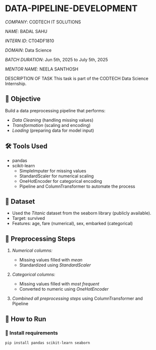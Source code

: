 # DATA-PIPELINE-DEVELOPMENT
*COMPANY*: CODTECH IT SOLUTIONS

*NAME*: BADAL SAHU

*INTERN ID*: CT04DF1810

*DOMAIN*: Data Science

*BATCH DURATION*: Jun 5th, 2025 to July 5th, 2025

*MENTOR NAME*: NEELA SANTHOSH

DESCRIPTION OF TASK
This task is part of the CODTECH Data Science Internship.

## 📌 Objective
Build a data preprocessing pipeline that performs:
- *Data Cleaning* (handling missing values)
- *Transformation* (scaling and encoding)
- *Loading* (preparing data for model input)

## 🛠 Tools Used
- pandas
- scikit-learn
  - SimpleImputer for missing values
  - StandardScaler for numerical scaling
  - OneHotEncoder for categorical encoding
  - Pipeline and ColumnTransformer to automate the process

## 🧪 Dataset
- Used the *Titanic* dataset from the seaborn library (publicly available).
- Target: survived
- Features: age, fare (numerical), sex, embarked (categorical)

## 🧰 Preprocessing Steps
1. *Numerical columns:*
   - Missing values filled with *mean*
   - Standardized using *StandardScaler*

2. *Categorical columns:*
   - Missing values filled with *most frequent*
   - Converted to numeric using *OneHotEncoder*

3. *Combined all preprocessing steps* using ColumnTransformer and Pipeline

## 🚀 How to Run

### 🔧 Install requirements
```bash
pip install pandas scikit-learn seaborn
